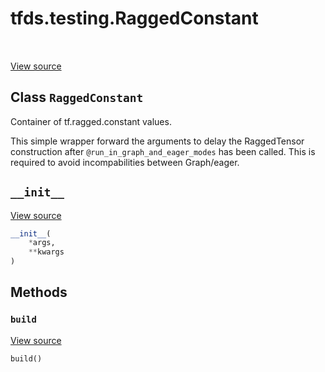 <div itemscope itemtype="http://developers.google.com/ReferenceObject">
<meta itemprop="name" content="tfds.testing.RaggedConstant" />
<meta itemprop="path" content="Stable" />
<meta itemprop="property" content="__init__"/>
<meta itemprop="property" content="build"/>
</div>

# tfds.testing.RaggedConstant

<!-- Insert buttons -->

<table class="tfo-notebook-buttons tfo-api" align="left">
</table>

<a target="_blank" href="https://github.com/tensorflow/datasets/tree/master/tensorflow_datasets/testing/test_utils.py">View
source</a>

## Class `RaggedConstant`

<!-- Start diff -->
Container of tf.ragged.constant values.

<!-- Placeholder for "Used in" -->

This simple wrapper forward the arguments to delay the RaggedTensor construction
after `@run_in_graph_and_eager_modes` has been called. This is required to avoid
incompabilities between Graph/eager.

<h2 id="__init__"><code>__init__</code></h2>

<a target="_blank" href="https://github.com/tensorflow/datasets/tree/master/tensorflow_datasets/testing/test_utils.py">View
source</a>

```python
__init__(
    *args,
    **kwargs
)
```

## Methods

<h3 id="build"><code>build</code></h3>

<a target="_blank" href="https://github.com/tensorflow/datasets/tree/master/tensorflow_datasets/testing/test_utils.py">View
source</a>

```python
build()
```
